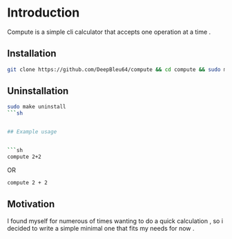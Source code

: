# Introduction

Compute is a simple cli calculator that accepts one operation at a time .


## Installation


```sh
git clone https://github.com/DeepBleu64/compute && cd compute && sudo make install 
```


## Uninstallation

```sh
sudo make uninstall 
```sh


## Example usage 


```sh
compute 2+2
```
OR

```sh
compute 2 + 2
```

## Motivation

I found myself for numerous of times wanting to do a quick calculation , so i decided to write a simple minimal one that fits my needs for now .
